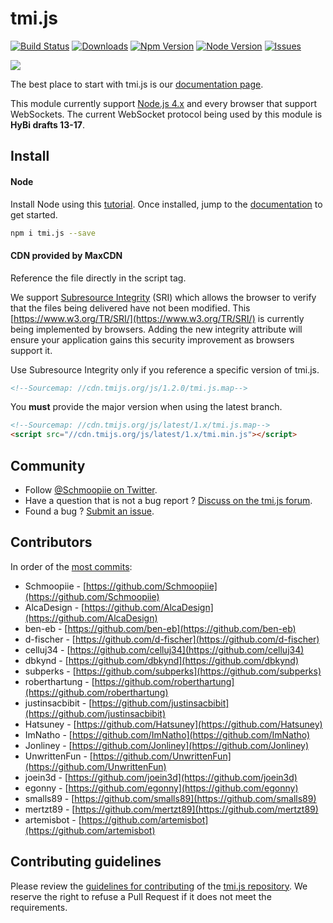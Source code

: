 # tmi.js
[![Build Status](https://secure.travis-ci.org/tmijs/tmi.js.png?branch=master)](https://travis-ci.org/tmijs/tmi.js) [![Downloads](https://img.shields.io/npm/dm/tmi.js.svg?style=flat)](https://www.npmjs.org/package/tmi.js) [![Npm Version](https://img.shields.io/npm/v/tmi.js.svg?style=flat)](https://www.npmjs.org/package/tmi.js) [![Node Version](https://img.shields.io/node/v/tmi.js.svg?style=flat)](https://www.npmjs.org/package/tmi.js) [![Issues](https://img.shields.io/github/issues/tmijs/tmi.js.svg?style=flat)](https://github.com/tmijs/tmi.js/issues)

![](https://i.imgur.com/vsdO7N5.png)

The best place to start with tmi.js is our [documentation page](https://docs.tmijs.org/).

This module currently support [Node.js 4.x](https://nodejs.org/en/download/) and every browser that support WebSockets. The current WebSocket protocol being used by this module is **HyBi drafts 13-17**.

## Install

#### Node

Install Node using this [tutorial](https://www.npmjs.com/package/tmi.js/tutorial). Once installed, jump to the [documentation](https://docs.tmijs.org/) to get started.

~~~ bash
npm i tmi.js --save
~~~

#### CDN provided by MaxCDN

Reference the file directly in the script tag.

We support [Subresource Integrity](https://developer.mozilla.org/en-US/docs/Web/Security/Subresource_Integrity) (SRI) which allows the browser to verify that the files being delivered have not been modified. This [https://www.w3.org/TR/SRI/](https://www.w3.org/TR/SRI/) is currently being implemented by browsers. Adding the new integrity attribute will ensure your application gains this security improvement as browsers support it.

Use Subresource Integrity only if you reference a specific version of tmi.js.

~~~ html
<!--Sourcemap: //cdn.tmijs.org/js/1.2.0/tmi.js.map-->
~~~

You **must** provide the major version when using the latest branch.

~~~ html
<!--Sourcemap: //cdn.tmijs.org/js/latest/1.x/tmi.js.map-->
<script src="//cdn.tmijs.org/js/latest/1.x/tmi.min.js"></script>
~~~

## Community

- Follow [@Schmoopiie on Twitter](https://twitter.com/Schmoopiie).
- Have a question that is not a bug report ? [Discuss on the tmi.js forum](http://www.tmijs.org/forums/).
- Found a bug ? [Submit an issue](https://github.com/tmijs/tmi.js/issues/new).

## Contributors

In order of the [most commits](https://github.com/tmijs/tmi.js/graphs/contributors):

- Schmoopiie - [https://github.com/Schmoopiie](https://github.com/Schmoopiie)
- AlcaDesign - [https://github.com/AlcaDesign](https://github.com/AlcaDesign)
- ben-eb - [https://github.com/ben-eb](https://github.com/ben-eb)
- d-fischer - [https://github.com/d-fischer](https://github.com/d-fischer)
- celluj34 - [https://github.com/celluj34](https://github.com/celluj34)
- dbkynd - [https://github.com/dbkynd](https://github.com/dbkynd)
- subperks - [https://github.com/subperks](https://github.com/subperks)
- roberthartung - [https://github.com/roberthartung](https://github.com/roberthartung)
- justinsacbibit - [https://github.com/justinsacbibit](https://github.com/justinsacbibit)
- Hatsuney - [https://github.com/Hatsuney](https://github.com/Hatsuney)
- ImNatho - [https://github.com/ImNatho](https://github.com/ImNatho)
- Jonliney - [https://github.com/Jonliney](https://github.com/Jonliney)
- UnwrittenFun - [https://github.com/UnwrittenFun](https://github.com/UnwrittenFun)
- joein3d - [https://github.com/joein3d](https://github.com/joein3d)
- egonny - [https://github.com/egonny](https://github.com/egonny)
- smalls89 - [https://github.com/smalls89](https://github.com/smalls89)
- mertzt89 - [https://github.com/mertzt89](https://github.com/mertzt89)
- artemisbot - [https://github.com/artemisbot](https://github.com/artemisbot)

## Contributing guidelines

Please review the [guidelines for contributing](https://github.com/tmijs/tmi.js/blob/master/CONTRIBUTING.md) of the [tmi.js repository](https://github.com/tmijs/tmi.js). We reserve the right to refuse a Pull Request if it does not meet the requirements.
